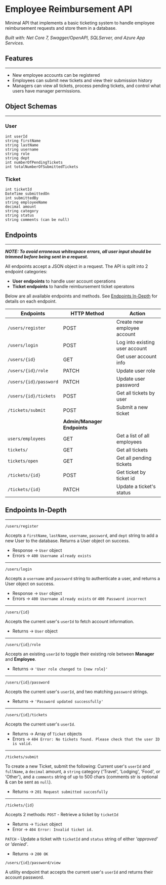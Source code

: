 # Employee Reimbursement API

Minimal API that implements a basic ticketing system to handle employee reimbursement requests and store them in a database.

_Built with: Net Core 7, Swagger/OpenAPI, SQLServer, and Azure App Services._

## Features

---

- New employee accounts can be registered
- Employees can submit new tickets and view their submission history
- Managers can view all tickets, process pending tickets, and control what users have manager permissions.

## Object Schemas

---

### User

```
int userId
string firstName
string lastName
string username
string role
string dept
int numberOfPendingTickets
int totalNumberOfSubmittedTickets
```

### Ticket

```
int ticketId
DateTime submittedOn
int submittedBy
string employeeName
decimal amount
string category
string status
string comments (can be null)
```

## Endpoints

---

**_NOTE: To avoid erroneous whitespace errors, all user input should be trimmed before being sent in a request._**

All endpoints accept a JSON object in a request. The API is split into 2 endpoint categories:

- **User endpoints** to handle user account operations
- **Ticket endpoints** to handle reimbursement ticket operatons

Below are all available endpoints and methods. See [Endpoints In-Depth](#endpoints-in-depth) for details on each endpoint.

| Endpoints              | HTTP Method                 | Action                         |
| ---------------------- | --------------------------- | ------------------------------ |
| `/users/register`      | POST                        | Create new employee account    |
| `/users/login`         | POST                        | Log into existing user account |
| `/users/{id}`          | GET                         | Get user account info          |
| `/users/{id}/role`     | PATCH                       | Update user role               |
| `/users/{id}/password` | PATCH                       | Update user password           |
| `/users/{id}/tickets`  | POST                        | Get all tickets by user        |
| `/tickets/submit`      | POST                        | Submit a new ticket            |
|                        | **Admin/Manager Endpoints** |
| `users/employees`      | GET                         | Get a list of all employees    |
| `tickets/`             | GET                         | Get all tickets                |
| `tickets/open`         | GET                         | Get all pending tickets        |
| `/tickets/{id}`        | POST                        | Get ticket by ticket id        |
| `/tickets/{id}`        | PATCH                       | Update a ticket's status       |

## Endpoints In-Depth

---

```
/users/register
```

Accepts a `firstName`, `lastName`, `username`, `password`, and `dept` string to add a new User to the database. Returns a User object on success.

- Response &rarr; `User` object
- Errors &rarr; `400 Username already exists`

---

```
/users/login
```

Accepts a `username` and `password` string to authenticate a user, and returns a User object on success.

- Response &rarr; `User` object
- Errors &rarr; `400 Username already exists` or `400 Password incorrect`

---

```
/users/{id}
```

Accepts the current user's `userId` to fetch account information.

- Returns &rarr; `User` object

---

```
/users/{id}/role
```

Accepts an existing `userId` to toggle their existing role between **Manager** and **Employee**.

- Returns &rarr; `'User role changed to {new role}'`

---

```
/users/{id}/password
```

Accepts the current user's `userId`, and two matching `password` strings.

- Returns &rarr; `'Password updated successfully'`

---

```
/users/{id}/tickets
```

Accepts the current user's `userId`.

- Returns &rarr; Array of `Ticket` objects
- Errors &rarr; `404 Error: No tickets found. Please check that the user ID is valid.`

---

```
/tickets/submit
```

To create a new Ticket, submit the following: Current user's `userId` and `fullName`, a `decimal` amount, a `string` category ('Travel', 'Lodging', 'Food', or 'Other'), and a `comments` string of up to 500 chars (comments str is optional & can be sent as `null`).

- Returns &rarr; `201 Request submitted succesfully`

---

```
/tickets/{id}
```

Accepts 2 methods:
`POST` - Retrieve a ticket by `ticketId`

- Returns &rarr; `Ticket` object
- Error &rarr; `404 Error: Invalid ticket id.`

`PATCH` - Update a ticket with `ticketId` and `status` string of either _'approved'_ or _'denied'_.

- Returns &rarr; `200 OK`

```
/users/{id}/password/view
```

A utility endpoint that accepts the current user's `userId` and returns their account password.
